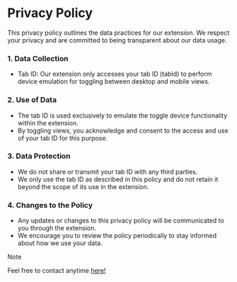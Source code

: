 # Privacy Policy
This privacy policy outlines the data practices for our extension. We respect your privacy and are committed to being transparent about our data usage.

### 1. Data Collection

+ Tab ID: Our extension only accesses your tab ID (tabId) to perform device emulation for toggling between desktop and mobile views.

### 2. Use of Data

+ The tab ID is used exclusively to emulate the toggle device functionality within the extension.
+ By toggling views, you acknowledge and consent to the access and use of your tab ID for this purpose.

### 3. Data Protection

* We do not share or transmit your tab ID with any third parties.
* We only use the tab ID as described in this policy and do not retain it beyond the scope of its use in the extension.

### 4. Changes to the Policy

+ Any updates or changes to this privacy policy will be communicated to you through the extension.
+ We encourage you to review the policy periodically to stay informed about how we use your data.

> [!NOTE]
> Feel free to contact anytime [here!](https://github.com/gusmagnago)